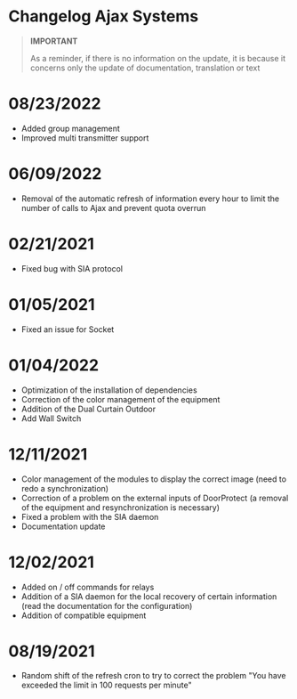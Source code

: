 # Changelog Ajax Systems

>**IMPORTANT**
>
>As a reminder, if there is no information on the update, it is because it concerns only the update of documentation, translation or text

# 08/23/2022

- Added group management
- Improved multi transmitter support

# 06/09/2022

- Removal of the automatic refresh of information every hour to limit the number of calls to Ajax and prevent quota overrun

# 02/21/2021

- Fixed bug with SIA protocol

# 01/05/2021

- Fixed an issue for Socket

# 01/04/2022

- Optimization of the installation of dependencies
- Correction of the color management of the equipment
- Addition of the Dual Curtain Outdoor
- Add Wall Switch

# 12/11/2021

- Color management of the modules to display the correct image (need to redo a synchronization)
- Correction of a problem on the external inputs of DoorProtect (a removal of the equipment and resynchronization is necessary)
- Fixed a problem with the SIA daemon
- Documentation update

# 12/02/2021

- Added on / off commands for relays
- Addition of a SIA daemon for the local recovery of certain information (read the documentation for the configuration)
- Addition of compatible equipment

# 08/19/2021

- Random shift of the refresh cron to try to correct the problem "You have exceeded the limit in 100 requests per minute"
